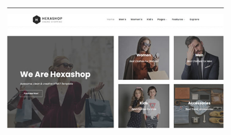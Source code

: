 -----

![](https://github.com/odennav/website-deployment-test-archive/blob/main/docker-hexashop-site/docs/hexashop-shot.PNG) 



